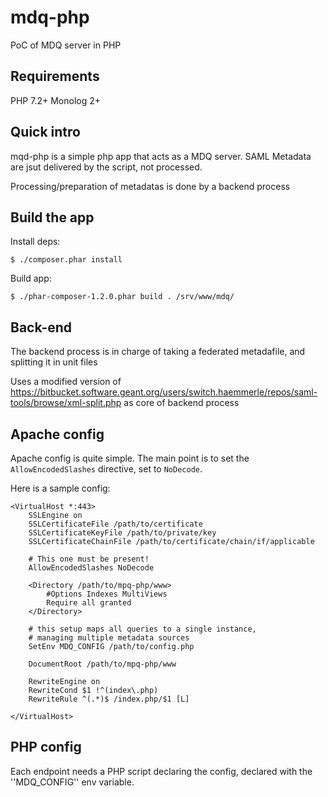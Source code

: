 # mdq-php

PoC of MDQ server in PHP

## Requirements

PHP 7.2+
Monolog 2+

## Quick intro

mqd-php is a simple php app that acts as a MDQ server.
SAML Metadata are jsut delivered by the script, not processed.

Processing/preparation of metadatas is done by a backend process

## Build the app

Install deps:
```
$ ./composer.phar install
```

Build app:
```
$ ./phar-composer-1.2.0.phar build . /srv/www/mdq/
```

## Back-end

The backend process is in charge of taking a federated metadafile, and splitting it in unit files

Uses a modified version of https://bitbucket.software.geant.org/users/switch.haemmerle/repos/saml-tools/browse/xml-split.php as core of backend process

## Apache config

Apache config is quite simple. The main point is to set the `AllowEncodedSlashes` directive, set to `NoDecode`.

Here is a sample config:

```
<VirtualHost *:443>
    SSLEngine on
    SSLCertificateFile /path/to/certificate
    SSLCertificateKeyFile /path/to/private/key
    SSLCertificateChainFile /path/to/certificate/chain/if/applicable

    # This one must be present!
    AllowEncodedSlashes NoDecode

    <Directory /path/to/mpq-php/www>
        #Options Indexes MultiViews
        Require all granted
    </Directory>

    # this setup maps all queries to a single instance,
    # managing multiple metadata sources
    SetEnv MDQ_CONFIG /path/to/config.php

    DocumentRoot /path/to/mpq-php/www

    RewriteEngine on
    RewriteCond $1 !^(index\.php)
    RewriteRule ^(.*)$ /index.php/$1 [L]

</VirtualHost>
```

## PHP config

Each endpoint needs a PHP script declaring the config, declared with the ''MDQ_CONFIG'' env variable.
